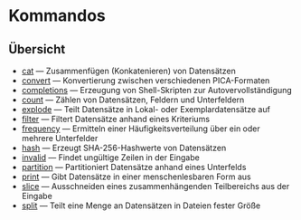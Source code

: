 # Kommandos

## Übersicht

* [cat](./cat.md) — Zusammenfügen (Konkatenieren) von Datensätzen
* [convert](./convert.md) — Konvertierung zwischen verschiedenen
  PICA-Formaten
* [completions](./completions.md) — Erzeugung von Shell-Skripten zur
  Autovervollständigung
* [count](./count.md) — Zählen von Datensätzen, Feldern und Unterfeldern
* [explode](./explode.md) — Teilt Datensätze in Lokal- oder
  Exemplardatensätze auf
* [filter](./filter.md) — Filtert Datensätze anhand eines Kriteriums
* [frequency](./frequency.md) — Ermitteln einer Häufigkeitsverteilung
  über ein oder mehrere Unterfelder
* [hash](./hash.md) — Erzeugt SHA-256-Hashwerte von Datensätzen
* [invalid](./invalid.md) — Findet ungültige Zeilen in der Eingabe
* [partition](./partition.md) — Partitioniert Datensätze anhand eines
  Unterfelds
* [print](./print.md) — Gibt Datensätze in einer menschenlesbaren Form
  aus
* [slice](./slice.md) — Ausschneiden eines zusammenhängenden
  Teilbereichs aus der Eingabe
* [split](./split.md) — Teilt eine Menge an Datensätzen in Dateien fester
  Größe
